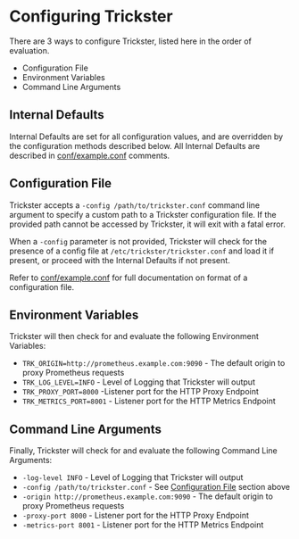 # Configuring Trickster

There are 3 ways to configure Trickster, listed here in the order of evaluation.

* Configuration File
* Environment Variables
* Command Line Arguments

## Internal Defaults

Internal Defaults are set for all configuration values, and are overridden by the configuration methods described below. All Internal Defaults are described in [conf/example.conf](../conf/example.conf) comments.

## Configuration File

Trickster accepts a `-config /path/to/trickster.conf` command line argument to specify a custom path to a Trickster configuration file. If the provided path cannot be accessed by Trickster, it will exit with a fatal error.

When a `-config` parameter is not provided, Trickster will check for the presence of a config file at `/etc/trickster/trickster.conf` and load it if present, or proceed with the Internal Defaults if not present.

Refer to [conf/example.conf](../conf/example.conf) for full documentation on format of a configuration file.

## Environment Variables

Trickster will then check for and evaluate the following Environment Variables:

* `TRK_ORIGIN=http://prometheus.example.com:9090` - The default origin to proxy Prometheus requests
* `TRK_LOG_LEVEL=INFO` - Level of Logging that Trickster will output
* `TRK_PROXY_PORT=8000` -Listener port for the HTTP Proxy Endpoint
* `TRK_METRICS_PORT=8001` - Listener port for the HTTP Metrics Endpoint

## Command Line Arguments

Finally, Trickster will check for and evaluate the following Command Line Arguments:

* `-log-level INFO` - Level of Logging that Trickster will output
* `-config /path/to/trickster.conf` - See [Configuration File](#configuration-file) section above
* `-origin http://prometheus.example.com:9090` - The default origin to proxy Prometheus requests
* `-proxy-port 8000` - Listener port for the HTTP Proxy Endpoint
* `-metrics-port 8001` - Listener port for the HTTP Metrics Endpoint
